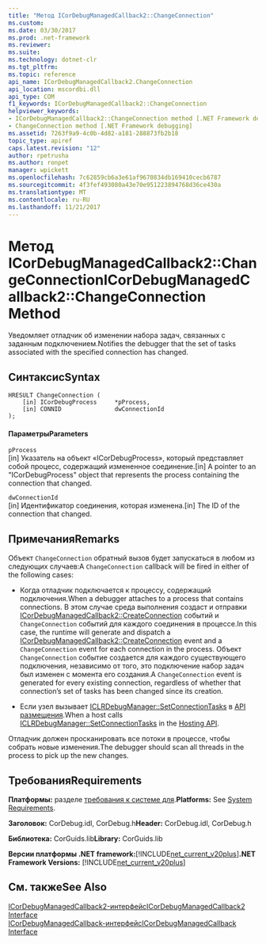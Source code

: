 ```yaml
---
title: "Метод ICorDebugManagedCallback2::ChangeConnection"
ms.custom: 
ms.date: 03/30/2017
ms.prod: .net-framework
ms.reviewer: 
ms.suite: 
ms.technology: dotnet-clr
ms.tgt_pltfrm: 
ms.topic: reference
api_name: ICorDebugManagedCallback2.ChangeConnection
api_location: mscordbi.dll
api_type: COM
f1_keywords: ICorDebugManagedCallback2::ChangeConnection
helpviewer_keywords:
- ICorDebugManagedCallback2::ChangeConnection method [.NET Framework debugging]
- ChangeConnection method [.NET Framework debugging]
ms.assetid: 7263f9a9-4c0b-4d82-a181-288873fb2b18
topic_type: apiref
caps.latest.revision: "12"
author: rpetrusha
ms.author: ronpet
manager: wpickett
ms.openlocfilehash: 7c62859cb6a3e61af9670834db169410cecb6787
ms.sourcegitcommit: 4f3fef493080a43e70e951223894768d36ce430a
ms.translationtype: MT
ms.contentlocale: ru-RU
ms.lasthandoff: 11/21/2017
---
```

# <a name="icordebugmanagedcallback2changeconnection-method"></a><span data-ttu-id="ac75c-102">Метод ICorDebugManagedCallback2::ChangeConnection</span><span class="sxs-lookup"><span data-stu-id="ac75c-102">ICorDebugManagedCallback2::ChangeConnection Method</span></span>
<span data-ttu-id="ac75c-103">Уведомляет отладчик об изменении набора задач, связанных с заданным подключением.</span><span class="sxs-lookup"><span data-stu-id="ac75c-103">Notifies the debugger that the set of tasks associated with the specified connection has changed.</span></span>  
  
## <a name="syntax"></a><span data-ttu-id="ac75c-104">Синтаксис</span><span class="sxs-lookup"><span data-stu-id="ac75c-104">Syntax</span></span>  
  
```  
HRESULT ChangeConnection (  
    [in] ICorDebugProcess     *pProcess,  
    [in] CONNID               dwConnectionId  
);  
```  
  
#### <a name="parameters"></a><span data-ttu-id="ac75c-105">Параметры</span><span class="sxs-lookup"><span data-stu-id="ac75c-105">Parameters</span></span>  
 `pProcess`  
 <span data-ttu-id="ac75c-106">[in] Указатель на объект «ICorDebugProcess», который представляет собой процесс, содержащий измененное соединение.</span><span class="sxs-lookup"><span data-stu-id="ac75c-106">[in] A pointer to an "ICorDebugProcess" object that represents the process containing the connection that changed.</span></span>  
  
 `dwConnectionId`  
 <span data-ttu-id="ac75c-107">[in] Идентификатор соединения, которая изменена.</span><span class="sxs-lookup"><span data-stu-id="ac75c-107">[in] The ID of the connection that changed.</span></span>  
  
## <a name="remarks"></a><span data-ttu-id="ac75c-108">Примечания</span><span class="sxs-lookup"><span data-stu-id="ac75c-108">Remarks</span></span>  
 <span data-ttu-id="ac75c-109">Объект `ChangeConnection` обратный вызов будет запускаться в любом из следующих случаев:</span><span class="sxs-lookup"><span data-stu-id="ac75c-109">A `ChangeConnection` callback will be fired in either of the following cases:</span></span>  
  
-   <span data-ttu-id="ac75c-110">Когда отладчик подключается к процессу, содержащий подключения.</span><span class="sxs-lookup"><span data-stu-id="ac75c-110">When a debugger attaches to a process that contains connections.</span></span> <span data-ttu-id="ac75c-111">В этом случае среда выполнения создаст и отправки [ICorDebugManagedCallback2::CreateConnection](../../../../docs/framework/unmanaged-api/debugging/icordebugmanagedcallback2-createconnection-method.md) событий и `ChangeConnection` событий для каждого соединения в процессе.</span><span class="sxs-lookup"><span data-stu-id="ac75c-111">In this case, the runtime will generate and dispatch a [ICorDebugManagedCallback2::CreateConnection](../../../../docs/framework/unmanaged-api/debugging/icordebugmanagedcallback2-createconnection-method.md) event and a `ChangeConnection` event for each connection in the process.</span></span> <span data-ttu-id="ac75c-112">Объект `ChangeConnection` событие создается для каждого существующего подключения, независимо от того, это подключение набор задач был изменен с момента его создания.</span><span class="sxs-lookup"><span data-stu-id="ac75c-112">A `ChangeConnection` event is generated for every existing connection, regardless of whether that connection’s set of tasks has been changed since its creation.</span></span>  
  
-   <span data-ttu-id="ac75c-113">Если узел вызывает [ICLRDebugManager::SetConnectionTasks](../../../../docs/framework/unmanaged-api/hosting/iclrdebugmanager-setconnectiontasks-method.md) в [API размещения](../../../../docs/framework/unmanaged-api/hosting/index.md).</span><span class="sxs-lookup"><span data-stu-id="ac75c-113">When a host calls [ICLRDebugManager::SetConnectionTasks](../../../../docs/framework/unmanaged-api/hosting/iclrdebugmanager-setconnectiontasks-method.md) in the [Hosting API](../../../../docs/framework/unmanaged-api/hosting/index.md).</span></span>  
  
 <span data-ttu-id="ac75c-114">Отладчик должен просканировать все потоки в процессе, чтобы собрать новые изменения.</span><span class="sxs-lookup"><span data-stu-id="ac75c-114">The debugger should scan all threads in the process to pick up the new changes.</span></span>  
  
## <a name="requirements"></a><span data-ttu-id="ac75c-115">Требования</span><span class="sxs-lookup"><span data-stu-id="ac75c-115">Requirements</span></span>  
 <span data-ttu-id="ac75c-116">**Платформы:** разделе [требования к системе для](../../../../docs/framework/get-started/system-requirements.md).</span><span class="sxs-lookup"><span data-stu-id="ac75c-116">**Platforms:** See [System Requirements](../../../../docs/framework/get-started/system-requirements.md).</span></span>  
  
 <span data-ttu-id="ac75c-117">**Заголовок:** CorDebug.idl, CorDebug.h</span><span class="sxs-lookup"><span data-stu-id="ac75c-117">**Header:** CorDebug.idl, CorDebug.h</span></span>  
  
 <span data-ttu-id="ac75c-118">**Библиотека:** CorGuids.lib</span><span class="sxs-lookup"><span data-stu-id="ac75c-118">**Library:** CorGuids.lib</span></span>  
  
 <span data-ttu-id="ac75c-119">**Версии платформы .NET framework:**[!INCLUDE[net_current_v20plus](../../../../includes/net-current-v20plus-md.md)]</span><span class="sxs-lookup"><span data-stu-id="ac75c-119">**.NET Framework Versions:** [!INCLUDE[net_current_v20plus](../../../../includes/net-current-v20plus-md.md)]</span></span>  
  
## <a name="see-also"></a><span data-ttu-id="ac75c-120">См. также</span><span class="sxs-lookup"><span data-stu-id="ac75c-120">See Also</span></span>  
 [<span data-ttu-id="ac75c-121">ICorDebugManagedCallback2-интерфейс</span><span class="sxs-lookup"><span data-stu-id="ac75c-121">ICorDebugManagedCallback2 Interface</span></span>](../../../../docs/framework/unmanaged-api/debugging/icordebugmanagedcallback2-interface.md)  
 [<span data-ttu-id="ac75c-122">ICorDebugManagedCallback-интерфейс</span><span class="sxs-lookup"><span data-stu-id="ac75c-122">ICorDebugManagedCallback Interface</span></span>](../../../../docs/framework/unmanaged-api/debugging/icordebugmanagedcallback-interface.md)
